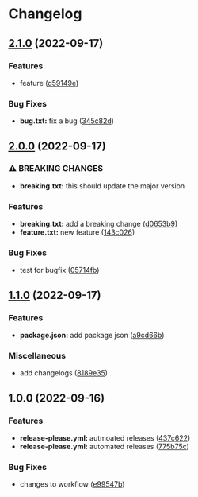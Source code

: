# Changelog

## [2.1.0](https://github.com/piyushryn/automatic-changelogs/compare/v2.0.0...v2.1.0) (2022-09-17)


### Features

* feature ([d59149e](https://github.com/piyushryn/automatic-changelogs/commit/d59149eea109c66b1033f7924ec256da3580d371))


### Bug Fixes

* **bug.txt:** fix a bug ([345c82d](https://github.com/piyushryn/automatic-changelogs/commit/345c82d5123bac6ddc08c721be2dad1b95abb2f5))

## [2.0.0](https://github.com/piyushryn/automatic-changelogs/compare/v1.1.0...v2.0.0) (2022-09-17)


### ⚠ BREAKING CHANGES

* **breaking.txt:** this should update the major version

### Features

* **breaking.txt:** add a breaking change ([d0653b9](https://github.com/piyushryn/automatic-changelogs/commit/d0653b98c08fa3057c5983605445bd7bb69cbe85))
* **feature.txt:** new feature ([143c026](https://github.com/piyushryn/automatic-changelogs/commit/143c026912fefd16c0c5e2a950fa836c99f7ad38))


### Bug Fixes

* test for bugfix ([05714fb](https://github.com/piyushryn/automatic-changelogs/commit/05714fb70eb0fb24a2cec0f927fe804c9c25834c))

## [1.1.0](https://github.com/piyushryn/automatic-changelogs/compare/v1.0.0...v1.1.0) (2022-09-17)


### Features

* **package.json:** add package json ([a9cd66b](https://github.com/piyushryn/automatic-changelogs/commit/a9cd66bcf852be0ce78910f980b8645161666b48))


### Miscellaneous

* add changelogs ([8189e35](https://github.com/piyushryn/automatic-changelogs/commit/8189e356d0cc6662b53a670a2fe62e47708f3fcb))

## 1.0.0 (2022-09-16)


### Features

* **release-please.yml:** autmoated releases ([437c622](https://github.com/piyushryn/automatic-changelogs/commit/437c622294473f5d6626747dc6db7cdd015dacf4))
* **release-please.yml:** automated releases ([775b75c](https://github.com/piyushryn/automatic-changelogs/commit/775b75c14230e00ae0524fc4d693304eb416c05a))


### Bug Fixes

* changes to workflow ([e99547b](https://github.com/piyushryn/automatic-changelogs/commit/e99547bf72e3b1b1fc387c3feb3a9af35954127d))

